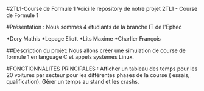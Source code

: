 #2TL1-Course de Formule 1
Voici le repository de notre projet 2TL1 - Course de Formule 1

#Présentation :
Nous sommes 4 étudiants de la branche IT de l'Ephec

*Dory Mathis
*Lepage Eliott
*Lits Maxime
*Charlier François

##Description du projet:
Nous allons créer une simulation de course de formule 1 en language C et appels systèmes Linux.

#FONCTIONNALITES PRINCIPALES :
Afficher un tableau des temps pour les 20 voitures par secteur pour les différentes phases de la course ( essais, qualification).
Gérer un temps au stand et les crashs.
